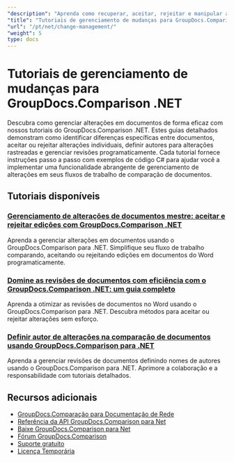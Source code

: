 ```yaml
---
"description": "Aprenda como recuperar, aceitar, rejeitar e manipular alterações detectadas entre documentos com o GroupDocs.Comparison para .NET."
"title": "Tutoriais de gerenciamento de mudanças para GroupDocs.Comparison .NET"
"url": "/pt/net/change-management/"
"weight": 5
type: docs
---
```

# Tutoriais de gerenciamento de mudanças para GroupDocs.Comparison .NET

Descubra como gerenciar alterações em documentos de forma eficaz com nossos tutoriais do GroupDocs.Comparison .NET. Estes guias detalhados demonstram como identificar diferenças específicas entre documentos, aceitar ou rejeitar alterações individuais, definir autores para alterações rastreadas e gerenciar revisões programaticamente. Cada tutorial fornece instruções passo a passo com exemplos de código C# para ajudar você a implementar uma funcionalidade abrangente de gerenciamento de alterações em seus fluxos de trabalho de comparação de documentos.

## Tutoriais disponíveis

### [Gerenciamento de alterações de documentos mestre: aceitar e rejeitar edições com GroupDocs.Comparison .NET](./groupdocs-comparison-net-accept-reject-changes/)
Aprenda a gerenciar alterações em documentos usando o GroupDocs.Comparison para .NET. Simplifique seu fluxo de trabalho comparando, aceitando ou rejeitando edições em documentos do Word programaticamente.

### [Domine as revisões de documentos com eficiência com o GroupDocs.Comparison .NET: um guia completo](./groupdocs-comparison-net-document-revisions-guide/)
Aprenda a otimizar as revisões de documentos no Word usando o GroupDocs.Comparison para .NET. Descubra métodos para aceitar ou rejeitar alterações sem esforço.

### [Definir autor de alterações na comparação de documentos usando GroupDocs.Comparison para .NET](./groupdocs-comparison-net-set-author-changes-document-comparison/)
Aprenda a gerenciar revisões de documentos definindo nomes de autores usando o GroupDocs.Comparison para .NET. Aprimore a colaboração e a responsabilidade com tutoriais detalhados.

## Recursos adicionais

- [GroupDocs.Comparação para Documentação de Rede](https://docs.groupdocs.com/comparison/net/)
- [Referência da API GroupDocs.Comparison para Net](https://reference.groupdocs.com/comparison/net/)
- [Baixe GroupDocs.Comparison para Net](https://releases.groupdocs.com/comparison/net/)
- [Fórum GroupDocs.Comparison](https://forum.groupdocs.com/c/comparison)
- [Suporte gratuito](https://forum.groupdocs.com/)
- [Licença Temporária](https://purchase.groupdocs.com/temporary-license/)